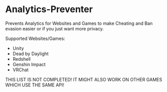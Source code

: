 # Analytics-Preventer
Prevents Analytics for Websites and Games to make Cheating and Ban evasion easier or if you just want more privacy.

Supported Websites/Games:
- Unity
- Dead by Daylight
- Redshell
- Genshin Impact
- VRChat

THIS LIST IS NOT COMPLETED! IT MIGHT ALSO WORK ON OTHER GAMES WHICH USE THE SAME API!

